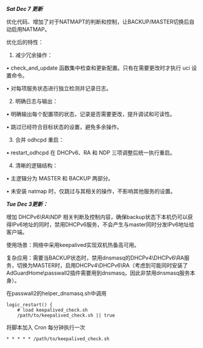 ***Sat Dec 7 更新***

优化代码、增加了对于NATMAPT的判断和控制，让BACKUP/MASTER切换后自动启用NATMAP。

优化后的特性：

1.	减少冗余操作：

•	check_and_update 函数集中检查和更新配置。只有在需要更改时才执行 uci 设置命令。

•	对每项服务状态进行独立检测并记录日志。

2.	明确日志与输出：

•	明确输出每个配置项的状态，记录是否需要更改，提升调试和可读性。

•	跳过已经符合目标状态的设置，避免多余操作。

3.	合并 odhcpd 重启：

•	restart_odhcpd 在 DHCPv6、RA 和 NDP 三项调整后统一执行重启。

4.	清晰的逻辑结构：

•	主逻辑分为 MASTER 和 BACKUP 两部分。

•	未安装 natmap 时，仅跳过与其相关的操作，不影响其他服务的设置。

***Tue Dec 3更新：***

增加 DHCPv6\RA\NDP 相关判断及控制内容，确保backup状态下本机仍可以获得IPv6地址的同时，禁用DHCPv6服务，不会产生与master同时分发IPv6地址给客户端。

使用场景：网络中采用keepalived实现双机热备高可用。

复杂应用：需要当BACKUP状态时，禁用dnsmasq的DHCPv4\DHCPv6\RA服务，切换为MASTER时，启用DHCPv4\DHCPv6\RA（考虑到可能同时安装了AdGuardHome\passwall2插件需要用到dnsmasq，因此非禁用dnsmasq服务本身）。

在passwall2的helper_dnsmasq.sh中调用
```
logic_restart() {
    # load keepalived_check.sh
    /path/to/keepalived_check.sh || true
```
将脚本加入 Cron 每分钟执行一次
```
* * * * * /path/to/keepalived_check.sh
```
